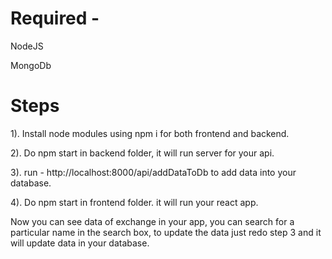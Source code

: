 # Required -

NodeJS

MongoDb

# Steps

1). Install node modules using npm i for both frontend and backend.

2). Do npm start in backend folder, it will run server for your api.

3). run - http://localhost:8000/api/addDataToDb to add data into your database.

4). Do npm start in frontend folder. it will run your react app.

Now you can see data of exchange in your app, you can search for a particular name in the search box, to update the data just redo step 3 and it will update data in your database.
